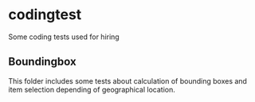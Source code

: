 # codingtest
Some coding tests used for hiring

## Boundingbox
This folder includes some tests about calculation of bounding boxes and item selection depending of geographical location.
